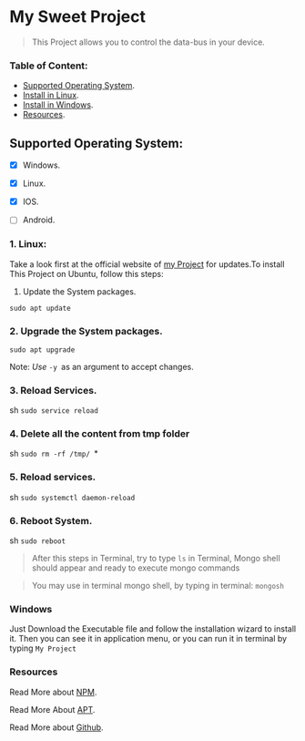 # My Sweet Project

>This Project allows you to control the data-bus in your device.

### Table of Content:


- [Supported Operating System](Supported-Operating-System:). 
- [Install in Linux](1.-Linux:).
- [Install in Windows](#Windows).
- [Resources](#Resources).

 ## Supported Operating System:
- [x] Windows.
- [x] Linux.
- [x] IOS.
- [ ] Android.
  

 ### 1. Linux:
Take a look first at the official website of [my Project](https://github.com/) for updates.To install This Project on Ubuntu, follow this steps:
 1. Update the System packages.

   ```sudo apt update```

 ### 2. Upgrade the System packages.
   
   ```sudo apt upgrade```

Note: _Use_ ```-y ```as an argument to accept changes.
 ### 3. Reload Services.
   sh
   ```sudo service reload ```
 ### 4. Delete all the content from tmp  folder
   sh
   ```sudo rm -rf /tmp/ ```*
 
 ### 5. Reload services.
  sh 
 ```sudo systemctl daemon-reload ```


 ### 6. Reboot System.
sh 
```sudo reboot ```

>After this steps in Terminal, try to type ``ls`` in Terminal, Mongo shell should appear and ready to execute mongo commands

 >You may use in terminal mongo shell, by typing in terminal:  ``mongosh`` 


 ### Windows
 Just Download the Executable file and follow the installation wizard to install it.
 Then you can see it in application menu, or you can run it in terminal by typing  ``My Project ``

### Resources
Read More about [NPM](https://www.npmjs.com/).

Read More About [APT](https://www.ubuntu.com/).

Read More about [Github](https://www.github.com/).
